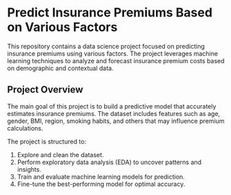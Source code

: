 # Predict Insurance Premiums Based on Various Factors

This repository contains a data science project focused on predicting insurance premiums using various factors. The project leverages machine learning techniques to analyze and forecast insurance premium costs based on demographic and contextual data.

## Project Overview

The main goal of this project is to build a predictive model that accurately estimates insurance premiums. The dataset includes features such as age, gender, BMI, region, smoking habits, and others that may influence premium calculations.

The project is structured to:
1. Explore and clean the dataset.
2. Perform exploratory data analysis (EDA) to uncover patterns and insights.
3. Train and evaluate machine learning models for prediction.
4. Fine-tune the best-performing model for optimal accuracy.
